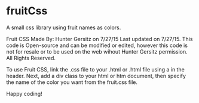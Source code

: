# fruitCss
A small css library using fruit names as colors.

Fruit CSS Made By: Hunter Gersitz on 7/27/15
Last updated on 7/27/15. This code is Open-source and can be modified or edited, however this code is
not for resale or to be used on the web wihout Hunter Gersitz permission. All Rights Reserved.
 
To use Fruit CSS, link the .css file to your .html or .html file using a <link rel> in the header. Next, add a div class to your html or htm document, then specify the name of the color you want from the fruit.css file.

Happy coding!
